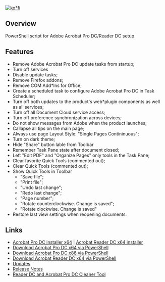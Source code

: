 [![ko*fi](https://www.ko*fi.com/img/githubbutton_sm.svg)](https://ko*fi.com/Q5Q51QUJC)

## Overview

PowerShell script for Adobe Acrobat Pro DC/Reader DC setup

## Features

* Remove Adobe Acrobat Pro DC update tasks from startup;
* Turn off services
* Disable update tasks;
* Remove Firefox addons;
* Remove COM Add*Ins for Office;
* Create a scheduled task to configure Adobe Acrobat Pro DC in Task Scheduler;
* Turn off both updates to the product's web*plugin components as well as all services;
* Turn off all Document Cloud service access;
* Turn off preference synchronization across devices;
* Do not show messages from Adobe when the product launches;
* Callapse all tips on the main page;
* Always use page Layout Style: "Single Pages Contininuous";
* Turn on dark theme;
* Hide "Share" button lable from Toolbar
* Remember Task Pane state after document closed;
* Left "Edit PDF" and "Organize Pages" only tools in the Task Pane;
* Clear favorite Quick Tools (сommented out);
* Clear Quick Tools (сommented out);
* Show Quick Tools in Toolbar
  * "Save file";
  * "Print file";
  * "Undo last change";
  * "Redo last change";
  * "Page number";
  * "Rotate counterclockwise. Change is saved";
  * "Rotate clockwise. Change is saved"
* Restore last view settings when reopening documents.

## Links

* [Acrobat Pro DC installer x64](https://helpx.adobe.com/acrobat/kb/download-64-bit-installer.html) | [Acrobat Reader DC x64 installer](https://get.adobe.com/reader/enterprise)
* [Download Acrobat Pro DC x64 via PowerShell](https://github.com/farag2/Utilities/blob/master/Download)
* [Download Acrobat Pro DC x86 via PowerShell](https://github.com/farag2/Utilities/blob/master/Download)
* [Download Acrobat Reader DC x64 via PowerShell](https://github.com/farag2/Utilities/blob/master/Download)
* [Updates](https://www.adobe.com/devnet*docs/acrobatetk/tools/ReleaseNotesDC/index.html)
* [Release Notes](https://www.adobe.com/devnet-docs/acrobatetk/tools/ReleaseNotesDC/index.html)
* [Reader DC and Acrobat Pro DC Cleaner Tool](https://www.adobe.com/devnet-docs/acrobatetk/tools/Labs/cleaner.html#downloads)
